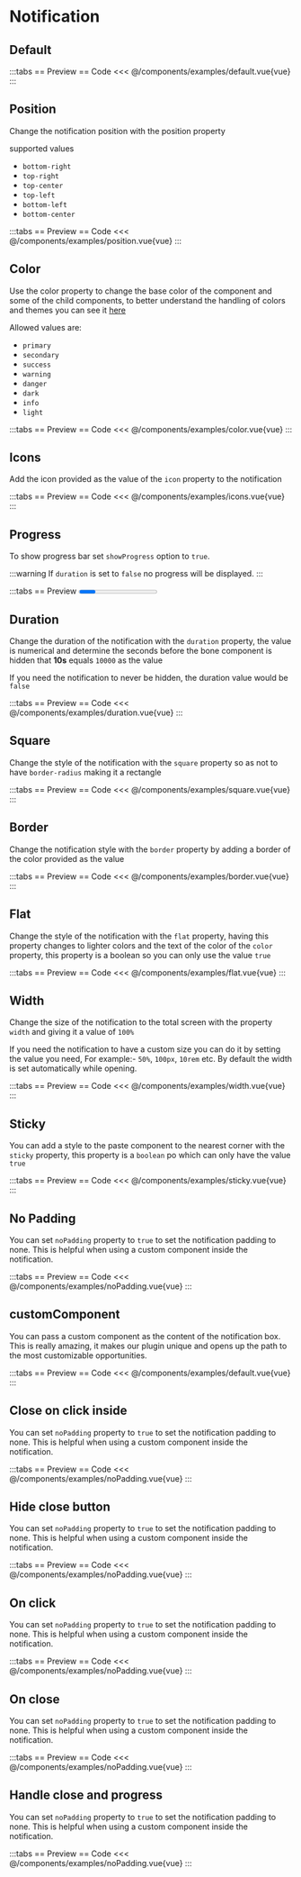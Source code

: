 <script setup>
import Default from "../components/examples/default.vue";
import Position from "../components/examples/position.vue";
import Color from "../components/examples/color.vue";
import Icons from "../components/examples/icons.vue";
import Progress from "../components/examples/progress.vue";
import Duration from "../components/examples/duration.vue";
import Square from "../components/examples/square.vue";
import Sticky from "../components/examples/sticky.vue";
import Flat from "../components/examples/flat.vue";
import Width from "../components/examples/width.vue";
import Border from "../components/examples/border.vue";
import NoPadding from "../components/examples/noPadding.vue";

</script>

# Notification

## Default

:::tabs
== Preview
<Default />
== Code
<<< @/components/examples/default.vue{vue}
:::

## Position

Change the notification position with the position property

supported values

- `bottom-right`
- `top-right`
- `top-center`
- `top-left`
- `bottom-left`
- `bottom-center`

:::tabs
== Preview
<Position />
== Code
<<< @/components/examples/position.vue{vue}
:::

## Color

Use the color property to change the base color of the component and some of the child components, to better understand the handling of colors and themes you can see it [here](/docs/theme/)

Allowed values   are:

- `primary`
- `secondary`
- `success`
- `warning`
- `danger`
- `dark`
- `info`
- `light`

:::tabs
== Preview
<Color />
== Code
<<< @/components/examples/color.vue{vue}
:::

## Icons

Add the icon provided as the value of the `icon` property to the notification

:::tabs
== Preview
<Icons />
== Code
<<< @/components/examples/icons.vue{vue}
:::

## Progress

To show progress bar set `showProgress` option to  `true`.

:::warning
If `duration` is set to `false` no progress will be displayed.
:::

:::tabs
== Preview
<Progress />
== Code
<<< @/components/examples/progress.vue{vue}
:::

## Duration

Change the duration of the notification with the `duration` property, the value is numerical and determine the seconds before the bone component is hidden that **10s** equals `10000` as the value

If you need the notification to never be hidden, the duration value would be `false`

:::tabs
== Preview
<Duration />
== Code
<<< @/components/examples/duration.vue{vue}
:::

## Square

Change the style of the notification with the `square` property so as not to have `border-radius` making it a rectangle


:::tabs
== Preview
<Square />
== Code
<<< @/components/examples/square.vue{vue}
:::


## Border

Change the notification style with the `border` property by adding a border of the color provided as the value

:::tabs
== Preview
<Border />
== Code
<<< @/components/examples/border.vue{vue}
:::

## Flat

Change the style of the notification with the `flat` property, having this property changes to lighter colors and the text of the color of the `color` property, this property is a boolean so you can only use the value `true`

:::tabs
== Preview
<Flat />
== Code
<<< @/components/examples/flat.vue{vue}
:::


## Width

Change the size of the notification to the total screen with the property `width` and giving it a value of `100%`

If you need the notification to have a custom size you can do it by setting the value you need, For example:- `50%`, `100px`, `10rem` etc.
By default the width is set automatically while opening.

:::tabs
== Preview
<Width />
== Code
<<< @/components/examples/width.vue{vue}
:::

## Sticky

You can add a style to the paste component to the nearest corner with the `sticky` property, this property is a `boolean` po which can only have the value `true`

:::tabs
== Preview
<Sticky />
== Code
<<< @/components/examples/sticky.vue{vue}
:::

## No Padding

You can set `noPadding` property to `true` to set the notification padding to none. This is helpful when using a custom component inside the notification.

:::tabs
== Preview
<NoPadding />
== Code
<<< @/components/examples/noPadding.vue{vue}
:::


## customComponent

You can pass a custom component as the content of the notification box. This is really amazing, it makes our plugin unique and opens up the path to the most customizable opportunities.

:::tabs
== Preview
<Default />
== Code
<<< @/components/examples/default.vue{vue}
:::


## Close on click inside

You can set `noPadding` property to `true` to set the notification padding to none. This is helpful when using a custom component inside the notification.

:::tabs
== Preview
<NoPadding />
== Code
<<< @/components/examples/noPadding.vue{vue}
:::

## Hide close button

You can set `noPadding` property to `true` to set the notification padding to none. This is helpful when using a custom component inside the notification.

:::tabs
== Preview
<NoPadding />
== Code
<<< @/components/examples/noPadding.vue{vue}
:::

## On click

You can set `noPadding` property to `true` to set the notification padding to none. This is helpful when using a custom component inside the notification.

:::tabs
== Preview
<NoPadding />
== Code
<<< @/components/examples/noPadding.vue{vue}
:::

## On close

You can set `noPadding` property to `true` to set the notification padding to none. This is helpful when using a custom component inside the notification.

:::tabs
== Preview
<NoPadding />
== Code
<<< @/components/examples/noPadding.vue{vue}
:::

## Handle close and progress

You can set `noPadding` property to `true` to set the notification padding to none. This is helpful when using a custom component inside the notification.

:::tabs
== Preview
<NoPadding />
== Code
<<< @/components/examples/noPadding.vue{vue}
:::
